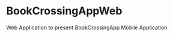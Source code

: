 BookCrossingAppWeb
==================

Web Application to present BookCrossingApp Mobile Application
